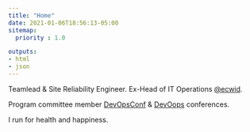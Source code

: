 ```yaml
---
title: "Home"
date: 2021-01-06T18:56:13-05:00
sitemap:
  priority : 1.0

outputs:
- html
- json
---
```

Teamlead & Site Reliability Engineer.
Ex-Head of IT Operations [@ecwid](https://www.ecwid.com/).

Program committee member [DevOpsConf](http://devopsconf.io/) & [DevOops](https://devoops.ru/en/) conferences.

I run for health and happiness.
